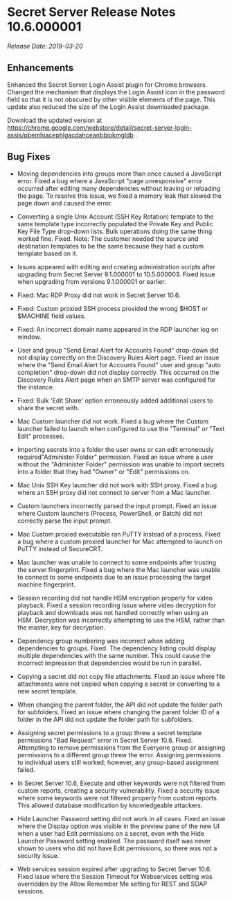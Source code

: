 [title]: # (Secret Server Release Notes 10.6.000001)
[tags]: # (Release Notes)
[priority]: #
[display]: # (search,content,print)

# Secret Server Release Notes 10.6.000001

*Release Date: 2019-03-20*

## Enhancements

Enhanced the Secret Server Login Assist plugin for Chrome browsers. Changed the mechanism that displays the Login Assist icon in the password field so that it is not obscured by other visible elements of the page. This update also reduced the size of the Login Assist downloaded package.

 Download the updated version at https://chrome.google.com/webstore/detail/secret-server-login-assis/pbemhiacephlgacdahceanbbiokmgldb .

## Bug Fixes

- Moving dependencies into groups more than once caused a JavaScript error. Fixed a bug where a JavaScript "page unresponsive" error occurred after editing many dependencies without leaving or reloading the page. To resolve this issue, we fixed a memory leak that slowed the page down and caused the error.

- Converting a single Unix Account (SSH Key Rotation) template to the same template type incorrectly populated the Private Key and Public Key File Type drop-down lists. Bulk operations doing the same thing worked fine. Fixed. Note: The customer needed the source and destination templates to be the same because they had a custom template based on it.

- Issues appeared with editing and creating administration scripts after upgrading from Secret Server 9.1.000001 to 10.5.000003. Fixed issue when upgrading from versions 9.1.000001 or earlier.

- Fixed: Mac RDP Proxy did not work in Secret Server 10.6.

- Fixed: Custom proxied SSH process provided the wrong $HOST or $MACHINE field values.

- Fixed: An incorrect domain name appeared in the RDP launcher log on window.

- User and group "Send Email Alert for Accounts Found" drop-down did not display correctly on the Discovery Rules Alert page. Fixed an issue where the "Send Email Alert for Accounts Found" user and group "auto completion" drop-down did not display correctly. This occurred on the Discovery Rules Alert page when an SMTP server was configured for the instance.

- Fixed: Bulk 'Edit Share' option erroneously added additional users to share the secret with.

- Mac Custom launcher did not work. Fixed a bug where the Custom launcher failed to launch when configured to use the "Terminal" or "Text Edit" processes.

- Importing secrets into a folder the user owns or can edit erroneously required"Administer Folder" permission. Fixed an issue where a user without the "Administer Folder" permission was unable to import secrets into a folder that they had "Owner" or "Edit" permissions on.

- Mac Unix SSH Key launcher did not work with SSH proxy. Fixed a bug where an SSH proxy did not connect to server from a Mac launcher.

- Custom launchers incorrectly parsed the input prompt. Fixed an issue where Custom launchers (Process, PowerShell, or Batch) did not correctly parse the input prompt.

- Mac Custom proxied executable ran PuTTY instead of a process. Fixed a bug where a custom proxied launcher for Mac attempted to launch on PuTTY instead of SecureCRT.

- Mac launcher was unable to connect to some endpoints after trusting the server fingerprint. Fixed a bug where the Mac launcher was unable to connect to some endpoints due to an issue processing the target machine fingerprint.

- Session recording did not handle HSM encryption properly for video playback. Fixed a session recording issue where video decryption for playback and downloads was not handled correctly when using an HSM. Decryption was incorrectly attempting to use the HSM, rather than the master, key for decryption.

- Dependency group numbering was incorrect when adding dependencies to groups. Fixed. The dependency listing could display multiple dependencies with the same number. This could cause the incorrect impression that dependencies would be run in parallel.

- Copying a secret did not copy file attachments. Fixed an issue where file attachments were not copied when copying a secret or converting to a new secret template.

- When changing the parent folder, the API did not update the folder path for subfolders. Fixed an issue where changing the parent folder ID of a folder in the API did not update the folder path for subfolders.

- Assigning secret permissions to a group threw a secret template permissions "Bad Request" error in Secret Server 10.6. Fixed. Attempting to remove permissions from the Everyone group or assigning permissions to a different group threw the error. Assigning permissions to individual users still worked; however, any group-based assignment failed.

- In Secret Server 10.6, Execute and other keywords were not filtered from custom reports, creating a security vulnerability. Fixed a security issue where some keywords were not filtered properly from custom reports. This allowed database modification by knowledgeable attackers.

- Hide Launcher Password setting did not work in all cases. Fixed an issue where the Display option was visible in the preview pane of the new UI when a user had Edit permissions on a secret, even with the Hide Launcher Password setting enabled. The password itself was never shown to users who did not have Edit permissions, so there was not a security issue.
- Web services session expired after upgrading to Secret Server 10.6. Fixed issue where the Session Timeout for Webservices setting was overridden by the Allow Remember Me setting for REST and SOAP sessions.